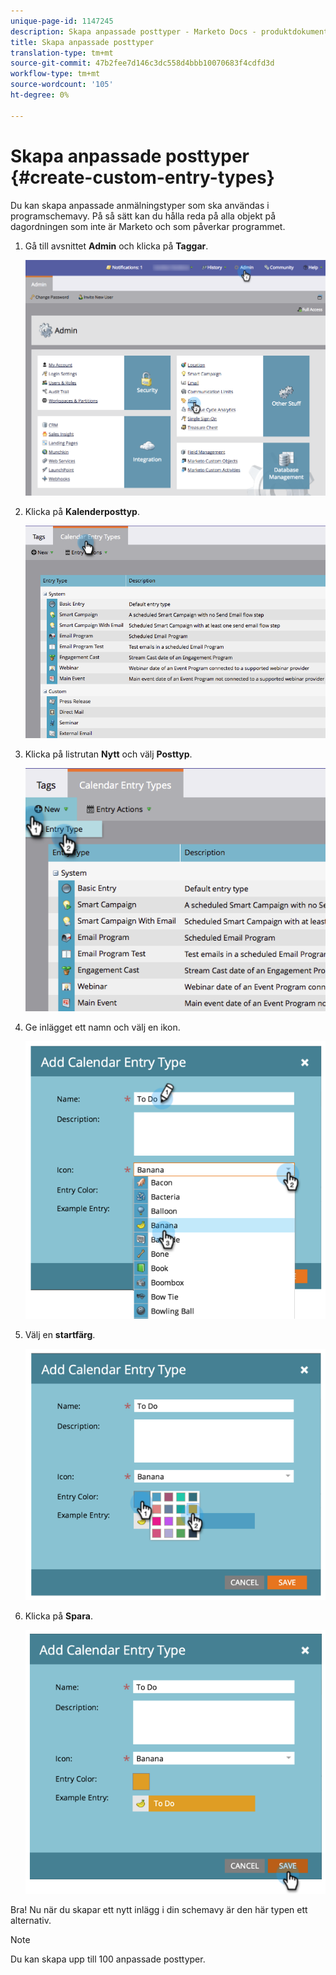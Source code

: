 ```yaml
---
unique-page-id: 1147245
description: Skapa anpassade posttyper - Marketo Docs - produktdokumentation
title: Skapa anpassade posttyper
translation-type: tm+mt
source-git-commit: 47b2fee7d146c3dc558d4bbb10070683f4cdfd3d
workflow-type: tm+mt
source-wordcount: '105'
ht-degree: 0%

---
```



# Skapa anpassade posttyper {#create-custom-entry-types}

Du kan skapa anpassade anmälningstyper som ska användas i programschemavy. På så sätt kan du hålla reda på alla objekt på dagordningen som inte är Marketo och som påverkar programmet.

1. Gå till avsnittet **Admin** och klicka på **Taggar**.

   ![](assets/admintags.png)

1. Klicka på **Kalenderposttyp**.

   ![](assets/image2014-9-15-15-3a41-3a33.png)

1. Klicka på listrutan **Nytt** och välj **Posttyp**.

   ![](assets/image2014-9-15-15-3a41-3a58.png)

1. Ge inlägget ett namn och välj en ikon.

   ![](assets/image2014-9-15-16-3a11-3a24.png)

1. Välj en **startfärg**.

   ![](assets/image2014-9-15-16-3a3-3a55.png)

1. Klicka på **Spara**.

   ![](assets/image2014-9-15-16-3a4-3a14.png)

Bra! Nu när du skapar ett nytt inlägg i din schemavy är den här typen ett alternativ.

>[!NOTE]
>
>Du kan skapa upp till 100 anpassade posttyper.

